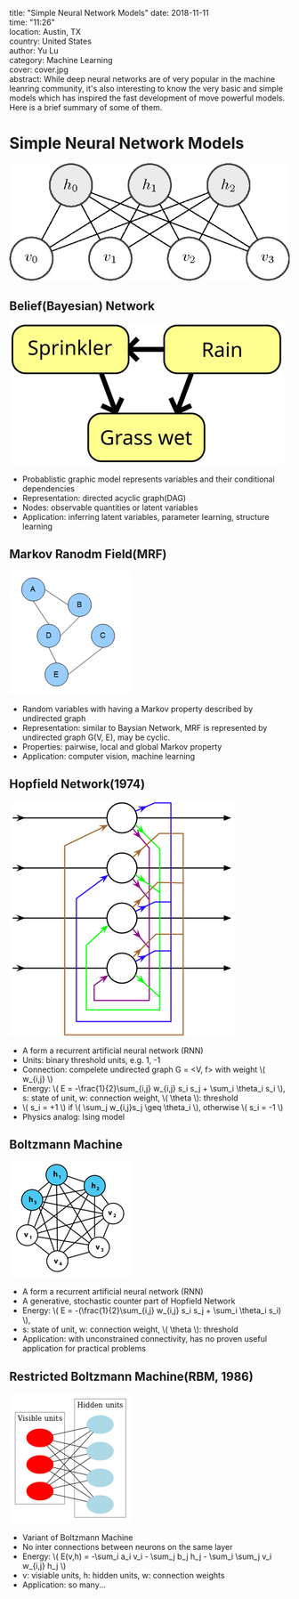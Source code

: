 title:    "Simple Neural Network Models"
date:    2018-11-11  
time:    "11:26"  
location:    Austin, TX  
country:    United States  
author:    Yu Lu  
category:    Machine Learning  
cover:    cover.jpg  
abstract:  While deep neural networks are of very popular in the machine leanring community, it's also interesting to know the very basic and simple models which has inspired the fast development of move powerful models. Here is a brief summary of some of them.

# Simple Neural Network Models  
![cover](/static/posts/simple_neural_network_models/cover.jpg)  



## Belief(Bayesian) Network  

![SimpleBayesNetNodes](/static/posts/simple_neural_network_models/SimpleBayesNetNodes.svg)

+ Probablistic graphic model represents variables and their conditional dependencies 
+ Representation: directed acyclic graph(DAG)
+ Nodes: observable quantities or latent variables 
+ Application: inferring latent variables, parameter learning, structure learning

## Markov Ranodm Field(MRF)  

![Markov_random_field_example](/static/posts/simple_neural_network_models/Markov_random_field_example.png)

+ Random variables with having a Markov property described by undirected graph 
+ Representation: similar to Baysian Network, MRF is represented by  undirected graph G(V, E), may be cyclic.
+ Properties: pairwise, local and global Markov property
+ Application: computer vision, machine learning



## Hopfield Network(1974)  

![Hopfield-net](/static/posts/simple_neural_network_models/Hopfield-net.png)

+ A form a recurrent artificial neural network (RNN)  
+ Units: binary threshold units, e.g. 1, -1 
+ Connection: compelete undirected graph G = <V, f> with weight \\( w_{i,j} \\)
+ Energy: \\( E = -\frac{1}{2}\sum_{i,j} w_{i,j} s_i s_j  + \sum_i \theta_i s_i \\), s: state of unit, w: connection weight, \\( \theta \\): threshold
+ \\( s_i = +1 \\) if \\( \sum_j w_{i,j}s_j \geq \theta_i \\), otherwise \\( s_i = -1 \\)
+ Physics analog: Ising model 

## Boltzmann Machine  

![Boltzmannexample](/static/posts/simple_neural_network_models/Boltzmannexample.png)

+ A form a recurrent artificial neural network (RNN)  
+ A generative, stochastic counter part of Hopfield Network
+ Energy: \\( E = -(\frac{1}{2}\sum_{i,j} w_{i,j} s_i s_j  + \sum_i \theta_i s_i) \\), 
+ s: state of unit, w: connection weight, \\( \theta \\): threshold
+ Application: with unconstrained connectivity, has no proven useful application for practical problems

## Restricted Boltzmann Machine(RBM, 1986)  

![Restricted_Boltzmann_machine](/static/posts/simple_neural_network_models/Restricted_Boltzmann_machine.png)

+ Variant of Boltzmann Machine 
+ No inter connections between neurons on the same layer 
+ Energy: \\( E(v,h) = -\sum_i a_i v_i - \sum_j b_j h_j - \sum_i \sum_j v_i w_{i,j} h_j \\)
+ v: visiable units, h: hidden units, w: connection weights
+ Application: so many... 




